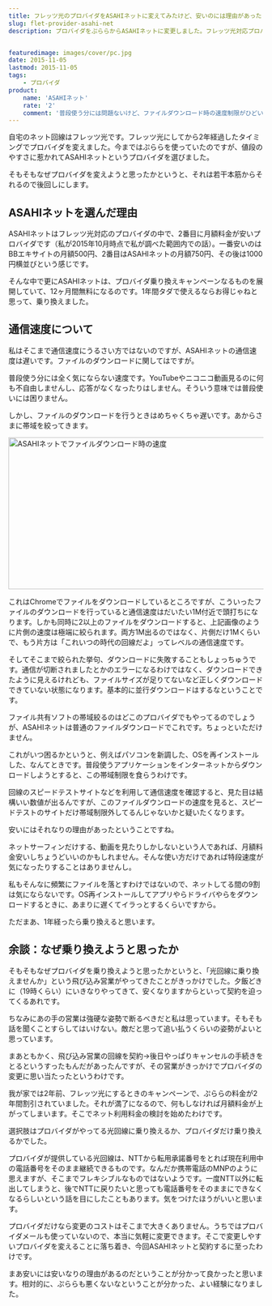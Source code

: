 ```yaml
---
title: フレッツ光のプロバイダをASAHIネットに変えてみたけど、安いのには理由があった
slug: flet-provider-asahi-net
description: プロバイダをぷららからASAHIネットに変更しました。フレッツ光対応プロバイダの中で、2番目くらいに月額料金が安いところです。しかしファイルダウンロード時の帯域制限が極端で、ずっと使い続けたいと思うようなところではありませんでした。


featuredimage: images/cover/pc.jpg
date: 2015-11-05
lastmod: 2015-11-05
tags: 
    - プロバイダ
product:
    name: 'ASAHIネット'
    rate: '2'
    comment: '普段使う分には問題ないけど、ファイルダウンロード時の速度制限がひどい'
---
```


自宅のネット回線はフレッツ光です。フレッツ光にしてから2年経過したタイミングでプロバイダを変えました。今まではぷららを使っていたのですが、値段のやすさに惹かれてASAHIネットというプロバイダを選びました。

そもそもなぜプロバイダを変えようと思ったかというと、それは若干本筋からそれるので後回しにします。


## ASAHIネットを選んだ理由


ASAHIネットはフレッツ光対応のプロバイダの中で、2番目に月額料金が安いプロバイダです（私が2015年10月時点で私が調べた範囲内での話）。一番安いのはBBエキサイトの月額500円、2番目はASAHIネットの月額750円、その後は1000円横並びという感じです。

そんな中で更にASAHIネットは、プロバイダ乗り換えキャンペーンなるものを展開していて、12ヶ月間無料になるのです。1年間タダで使えるならお得じゃねと思って、乗り換えました。


## 通信速度について


私はそこまで通信速度にうるさい方ではないのですが、ASAHIネットの通信速度は遅いです。ファイルのダウンロードに関してはですが。

普段使う分には全く気にならない速度です。YouTubeやニコニコ動画見るのに何も不自由しませんし、応答がなくなったりはしません。そういう意味では普段使いには困りません。

しかし、ファイルのダウンロードを行うときはめちゃくちゃ遅いです。あからさまに帯域を絞ってきます。

<img src="https://wantit.gcreate.jp/wp-content/uploads/2015/11/ae00bed8365b314e85f085b368355ef8.jpg" alt="ASAHIネットでファイルダウンロード時の速度" title="ASAHIネットでファイルダウンロード時の速度.jpg" width="600" height="300" />

これはChromeでファイルをダウンロードしているところですが、こういったファイルのダウンロードを行っていると通信速度はだいたい1M付近で頭打ちになります。しかも同時に2以上のファイルをダウンロードすると、上記画像のように片側の速度は極端に絞られます。両方1M出るのではなく、片側だけ1Mくらいで、もう片方は「これいつの時代の回線だよ」ってレベルの通信速度です。

そしてそこまで絞られた挙句、ダウンロードに失敗することもしょっちゅうです。通信が切断されましたとかのエラーになるわけではなく、ダウンロードできたように見えるけれども、ファイルサイズが足りてないなど正しくダウンロードできていない状態になります。基本的に並行ダウンロードはするなということです。

ファイル共有ソフトの帯域絞るのはどこのプロバイダでもやってるのでしょうが、ASAHIネットは普通のファイルダウンロードでこれです。ちょっといただけません。

これがいつ困るかというと、例えばパソコンを新調した、OSを再インストールした、なんてときです。普段使うアプリケーションをインターネットからダウンロードしようとすると、この帯域制限を食らうわけです。

回線のスピードテストサイトなどを利用して通信速度を確認すると、見た目は結構いい数値が出るんですが、このファイルダウンロードの速度を見ると、スピードテストのサイトだけ帯域制限外してるんじゃないかと疑いたくなります。

安いにはそれなりの理由があったということですね。

ネットサーフィンだけする、動画を見たりしかしないという人であれば、月額料金安いしちょうどいいのかもしれません。そんな使い方だけであれば特段速度が気になったりすることはありませんし。

私もそんなに頻繁にファイルを落とすわけではないので、ネットしてる間の9割は気にならないです。OS再インストールしてアプリやらドライバやらをダウンロードするときに、あまりに遅くてイラっとするくらいですから。

ただまあ、1年経ったら乗り換えると思います。


## 余談：なぜ乗り換えようと思ったか


そもそもなぜプロバイダを乗り換えようと思ったかというと、「光回線に乗り換えませんか」という飛び込み営業がやってきたことがきっかけでした。夕飯どきに（19時くらい）にいきなりやってきて、安くなりますからといって契約を迫ってくるあれです。

ちなみにあの手の営業は強硬な姿勢で断るべきだと私は思っています。そもそも話を聞くことすらしてはいけない。敵だと思って追い払うくらいの姿勢がよいと思っています。

まあともかく、飛び込み営業の回線を契約→後日やっぱりキャンセルの手続きをとるというすったもんだがあったんですが、その営業がきっかけでプロバイダの変更に思い当たったというわけです。

我が家では2年前、フレッツ光にするときのキャンペーンで、ぷららの料金が2年間割引されていました。それが満了になるので、何もしなければ月額料金が上がってしまいます。そこでネット利用料金の検討を始めたわけです。

選択肢はプロバイダがやってる光回線に乗り換えるか、プロバイダだけ乗り換えるかでした。

プロバイダが提供している光回線は、NTTから転用承諾番号をとれば現在利用中の電話番号をそのまま継続できるものです。なんだか携帯電話のMNPのように思えますが、そこまでフレキシブルなものではないようです。一度NTT以外に転出してしまうと、後でNTTに戻りたいと思っても電話番号をそのままにできなくなるらしいという話を目にしたこともあります。気をつけたほうがいいと思います。

プロバイダだけなら変更のコストはそこまで大きくありません。うちではプロバイダメールも使っていないので、本当に気軽に変更できます。そこで変更しやすいプロバイダを変えることに落ち着き、今回ASAHIネットと契約するに至ったわけです。

まあ安いには安いなりの理由があるのだということが分かって良かったと思います。相対的に、ぷららも悪くないなということが分かった、よい経験になりました。


  